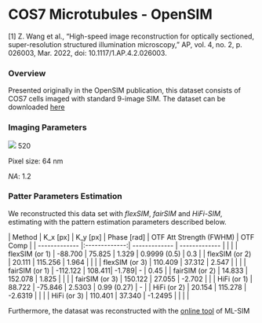# COS7 Microtubules - OpenSIM

[1] Z. Wang et al., “High-speed image reconstruction for optically sectioned, super-resolution structured illumination microscopy,” AP, vol. 4, no. 2, p. 026003, Mar. 2022, doi: 10.1117/1.AP.4.2.026003.

### Overview

Presented originally in the OpenSIM publication,  this dataset consists of COS7 cells imaged with 
standard 9-image SIM. The dataset can be downloaded [here](https://files.codeocean.com/files/verified/052eb33f-ffcb-4817-9ac0-7b1562ea02e1_v1.0/code/0-testdata/COS7_Microtubulin_520nm_NA1.49_Mag90x_Frame1.tif)

### Imaging Parameters

<img src="https://latex.codecogs.com/gif.latex?\lambda: " /> 520

Pixel size: 64 nm

_NA_: 1.2

### Patter Parameters Estimation

We reconstructed this data set with _flexSIM_, _fairSIM_ and _HiFi-SIM_, estimating with the pattern estimation parameters described below.

| Method  | K_x  [px] | K_y [px] | Phase [rad] | OTF Att Strength (FWHM) | OTF Comp | 
| ------------- |:-------------:| ------------- | ------------- | | |
| flexSIM (or 1) | -88.700 | 75.825 | 1.329 | 0.9999 (0.5) | 0.3 |
| flexSIM (or 2) | 20.111 | 115.256 | 1.964 | | |
| flexSIM (or 3) | 110.409 | 37.312 | 2.547 | | |
| fairSIM (or 1) | -112.122 | 108.411| -1.789| - | 0.45 |
| fairSIM (or 2) | 14.833 | 152.078 | 1.825 |  | |
| fairSIM (or 3) | 150.122 | 27.055 | -2.702 | |
| HiFi (or 1) | 88.722 | -75.846 | 2.5303 | 0.99 (0.27) | - | 
| HiFi (or 2) | 20.154 | 115.278 | -2.6319 |  | |
| HiFi (or 3) | 110.401 | 37.340 | -1.2495 |  | | |

Furthermore, the datasat was reconstructed with the [online tool](https://huggingface.co/spaces/charlesnchr/ML-SIM) of ML-SIM